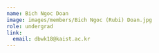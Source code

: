 ```yaml
---
name: Bich Ngoc Doan
image: images/members/Bich Ngoc (Rubi) Doan.jpg
role: undergrad
link:
  email: dbwk18@kaist.ac.kr
---
```

